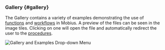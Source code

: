 ### Gallery {#gallery}

The Gallery contains a variety of examples demonstrating the use of [functions](..\chapter_3_procedures\Functions.md) and [workflows](..\chapter_5_common_workflow\README.md) in Mobius. A preview of the files can be seen in the image tiles. Clicking on one will open the file and automatically redirect the user to the [procedures](procedure.md).

![Gallery and Examples Drop-down Menu](..\assets\chapter_1_assets\Gallery.png)
